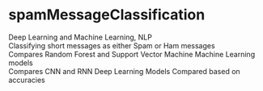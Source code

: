 # spamMessageClassification
Deep Learning and Machine Learning, NLP\
Classifying short messages as either Spam or Ham messages\
Compares Random Forest and Support Vector Machine Machine Learning models\
Compares CNN and RNN Deep Learning Models
Compared based on accuracies
